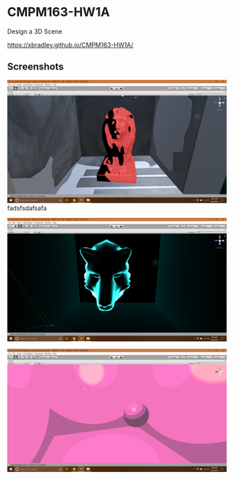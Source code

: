# CMPM163-HW1A
Design a 3D Scene

https://xbradley.github.io/CMPM163-HW1A/

## Screenshots

![Lion](Screenshots/texturedSpecularShader.png)
fadsfsdafsafa



![Wolf](Screenshots/rimShader.png)




![Sphere](Screenshots/toonShader.png)
